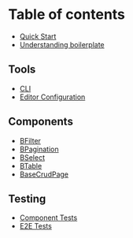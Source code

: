 # Table of contents

<!-- * [README](../README.md) -->
* [Quick Start](general/quick-start.md)
* [Understanding boilerplate](general/README.md)

## Tools

* [CLI](general/commands.md)
* [Editor Configuration](tools/editor-configuration.md)
<!-- * [Package Managers](tools/package-managers.md) -->

## Components

* [BFilter](components/bfilter.md)
* [BPagination](components/bpagination.md)
* [BSelect](components/bselect.md)
* [BTable](components/btable.md)
* [BaseCrudPage](components/base-crud-page.md)

## Testing

* [Component Tests](testing/component-tests.md)
* [E2E Tests](testing/e2e-tests.md)

